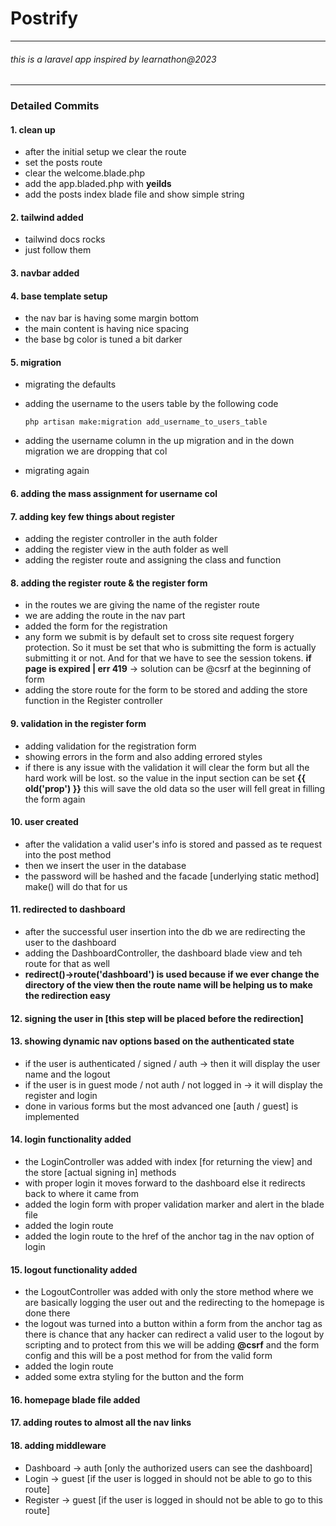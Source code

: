 # Postrify

---

<h6>this is a laravel app inspired by learnathon@2023</h6>

---

### Detailed Commits

#### 1. clean up

-   after the initial setup we clear the route
-   set the posts route
-   clear the welcome.blade.php
-   add the app.bladed.php with **yeilds**
-   add the posts index blade file and show simple string

#### 2. tailwind added

-   tailwind docs rocks
-   just follow them

#### 3. navbar added

#### 4. base template setup

-   the nav bar is having some margin bottom
-   the main content is having nice spacing
-   the base bg color is tuned a bit darker

#### 5. migration

-   migrating the defaults
-   adding the username to the users table by the following code

        php artisan make:migration add_username_to_users_table

-   adding the username column in the up migration and in the down migration we are dropping that col
-   migrating again

#### 6. adding the mass assignment for username col

#### 7. adding key few things about register

-   adding the register controller in the auth folder
-   adding the register view in the auth folder as well
-   adding the register route and assigning the class and function

#### 8. adding the register route & the register form

-   in the routes we are giving the name of the register route
-   we are adding the route in the nav part
-   added the form for the registration
-   any form we submit is by default set to cross site request forgery protection. So it must be set that who is submitting the form is actually submitting it or not. And for that we have to see the session tokens. **if page is expired | err 419** -> solution can be @csrf at the beginning of form
-   adding the store route for the form to be stored and adding the store function in the Register controller

#### 9. validation in the register form

-   adding validation for the registration form
-   showing errors in the form and also adding errored styles
-   if there is any issue with the validation it will clear the form but all the hard work will be lost. so the value in the input section can be set **{{ old('prop') }}** this will save the old data so the user will fell great in filling the form again

#### 10. user created

-   after the validation a valid user's info is stored and passed as te request into the post method
-   then we insert the user in the database
-   the password will be hashed and the facade [underlying static method] make() will do that for us

#### 11. redirected to dashboard

-   after the successful user insertion into the db we are redirecting the user to the dashboard
-   adding the DashboardController, the dashboard blade view and teh route for that as well
-   **redirect()->route('dashboard') is used because if we ever change the directory of the view then the route name will be helping us to make the redirection easy**

#### 12. signing the user in [this step will be placed before the redirection]

#### 13. showing dynamic nav options based on the authenticated state

-   if the user is authenticated / signed / auth -> then it will display the user name and the logout
-   if the user is in guest mode / not auth / not logged in -> it will display the register and login
-   done in various forms but the most advanced one [auth / guest] is implemented

#### 14. login functionality added

-   the LoginController was added with index [for returning the view] and the store [actual signing in] methods
-   with proper login it moves forward to the dashboard else it redirects back to where it came from
-   added the login form with proper validation marker and alert in the blade file
-   added the login route
-   added the login route to the href of the anchor tag in the nav option of login

#### 15. logout functionality added

-   the LogoutController was added with only the store method where we are basically logging the user out and the redirecting to the homepage is done there
-   the logout was turned into a button within a form from the anchor tag as there is chance that any hacker can redirect a valid user to the logout by scripting and to protect from this we will be adding **@csrf** and the form config and this will be a post method for from the valid form
-   added the login route
-   added some extra styling for the button and the form

#### 16. homepage blade file added

#### 17. adding routes to almost all the nav links

#### 18. adding middleware

-   Dashboard -> auth [only the authorized users can see the dashboard]
-   Login -> guest [if the user is logged in should not be able to go to this route]
-   Register -> guest [if the user is logged in should not be able to go to this route]

